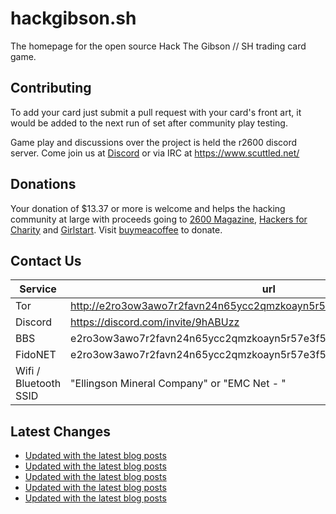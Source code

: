 # hackgibson.sh
The homepage for the open source Hack The Gibson // SH trading card game.


## Contributing

To add your card just submit a pull request with your card's front art, it would be added to the next run of set after community play testing.

Game play and discussions over the project is held the r2600 discord server. Come join us at [Discord](https://discord.com/invite/9hABUzz) or via IRC at https://www.scuttled.net/


## Donations

Your donation of $13.37 or more is welcome and helps the hacking community at large with proceeds going to [2600 Magazine](https://2600.com/), [Hackers for Charity](https://hackersforcharity.org) and [Girlstart](https://girlstart.org).  Visit [buymeacoffee](https://www.buymeacoffee.com/hackgibson.sh) to donate.


## Contact Us

Service | url
-|-
Tor | http://e2ro3ow3awo7r2favn24n65ycc2qmzkoayn5r57e3f56nvjwdcgg32ad.onion
Discord | https://discord.com/invite/9hABUzz
BBS | e2ro3ow3awo7r2favn24n65ycc2qmzkoayn5r57e3f56nvjwdcgg32ad.onion:23
FidoNET | e2ro3ow3awo7r2favn24n65ycc2qmzkoayn5r57e3f56nvjwdcgg32ad.onion:24554
Wifi / Bluetooth SSID | "Ellingson Mineral Company" or "EMC Net - <fidonet address>"

## Latest Changes
<!-- BLOG-POST-LIST:START -->
- [Updated with the latest blog posts](https://github.com/DFW2600/hackgibson.sh/commit/920076a50b09ef14aacd05cedc945ff390b12725)
- [Updated with the latest blog posts](https://github.com/DFW2600/hackgibson.sh/commit/2598833b01eb12c2352e54a17d4eab1a3c8018af)
- [Updated with the latest blog posts](https://github.com/DFW2600/hackgibson.sh/commit/9d36876c0eb9c44ccf8b8d90c1eee8d5df3c19a2)
- [Updated with the latest blog posts](https://github.com/DFW2600/hackgibson.sh/commit/f1826bada581cc0ec01c23af6bab307f09263d31)
- [Updated with the latest blog posts](https://github.com/DFW2600/hackgibson.sh/commit/763239e9dd2f02f2fde1edb169f86d336c1134e1)
<!-- BLOG-POST-LIST:END -->
